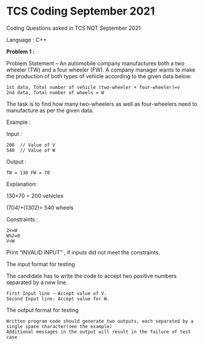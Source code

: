 # TCS Coding September 2021
Coding Questions asked in TCS NQT September 2021

Language : C++

<b>Problem 1 :</b>

Problem Statement – An automobile company manufactures both a two wheeler (TW) and a four wheeler (FW). A company manager wants to make the production of both types of vehicle according to the given data below:

    1st data, Total number of vehicle (two-wheeler + four-wheeler)=v
    2nd data, Total number of wheels = W

 

The task is to find how many two-wheelers as well as four-wheelers need to manufacture as per the given data.

 

Example :

Input :

    200  // Value of V
    540  // Value of W

Output :

    TW = 130 FW = 70

 

Explanation:

130+70 = 200 vehicles

(70*4)+(130*2)= 540 wheels

 

Constraints :

    2<=W
    W%2=0
    V<W

 

Print “INVALID INPUT” , if inputs did not meet the constraints.

The input format for testing 

The candidate has to write the code to accept two positive numbers separated by a new line.

    First Input line – Accept value of V.
    Second Input line- Accept value for W.

 

The output format for testing 

    Written program code should generate two outputs, each separated by a single space character(see the example)
    Additional messages in the output will result in the failure of test case

